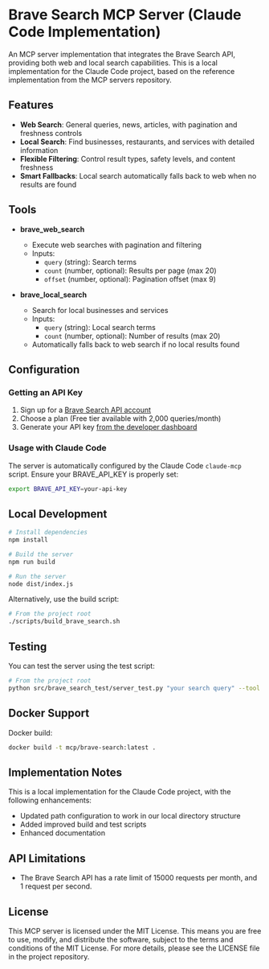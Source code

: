 # Brave Search MCP Server (Claude Code Implementation)

An MCP server implementation that integrates the Brave Search API, providing both web and local search capabilities. This is a local implementation for the Claude Code project, based on the reference implementation from the MCP servers repository.

## Features

- **Web Search**: General queries, news, articles, with pagination and freshness controls
- **Local Search**: Find businesses, restaurants, and services with detailed information
- **Flexible Filtering**: Control result types, safety levels, and content freshness
- **Smart Fallbacks**: Local search automatically falls back to web when no results are found

## Tools

- **brave_web_search**
  - Execute web searches with pagination and filtering
  - Inputs:
    - `query` (string): Search terms
    - `count` (number, optional): Results per page (max 20)
    - `offset` (number, optional): Pagination offset (max 9)

- **brave_local_search**
  - Search for local businesses and services
  - Inputs:
    - `query` (string): Local search terms
    - `count` (number, optional): Number of results (max 20)
  - Automatically falls back to web search if no local results found

## Configuration

### Getting an API Key
1. Sign up for a [Brave Search API account](https://brave.com/search/api/)
2. Choose a plan (Free tier available with 2,000 queries/month)
3. Generate your API key [from the developer dashboard](https://api.search.brave.com/app/keys)

### Usage with Claude Code
The server is automatically configured by the Claude Code `claude-mcp` script. Ensure your BRAVE_API_KEY is properly set:

```bash
export BRAVE_API_KEY=your-api-key
```

## Local Development

```bash 
# Install dependencies
npm install

# Build the server
npm run build

# Run the server
node dist/index.js
```

Alternatively, use the build script:

```bash
# From the project root
./scripts/build_brave_search.sh
```

## Testing

You can test the server using the test script:

```bash
# From the project root
python src/brave_search_test/server_test.py "your search query" --tool brave_web_search
```

## Docker Support

Docker build:

```bash
docker build -t mcp/brave-search:latest .
```

## Implementation Notes

This is a local implementation for the Claude Code project, with the following enhancements:
- Updated path configuration to work in our local directory structure
- Added improved build and test scripts
- Enhanced documentation

## API Limitations

- The Brave Search API has a rate limit of 15000 requests per month, and 1 request per second.

## License

This MCP server is licensed under the MIT License. This means you are free to use, modify, and distribute the software, subject to the terms and conditions of the MIT License. For more details, please see the LICENSE file in the project repository.
